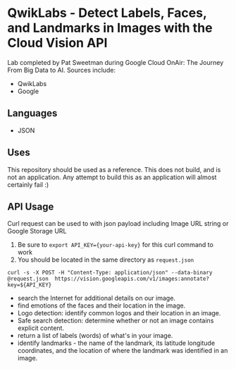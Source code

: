 # QwikLabs - Detect Labels, Faces, and Landmarks in Images with the Cloud Vision API
Lab completed by Pat Sweetman during Google Cloud OnAir: The Journey From Big Data to AI. Sources include:
* QwikLabs
* Google

## Languages
* JSON
## Uses
This repository should be used as a reference. This does not build, and is not an application. Any attempt to build this as an application will almost certainly fail :)
## API Usage
Curl request can be used to with json payload including Image URL string or Google Storage URL
1. Be sure to `export API_KEY={your-api-key}` for this curl command to work
2. You should be located in the same directory as `request.json`
```
curl -s -X POST -H "Content-Type: application/json" --data-binary @request.json  https://vision.googleapis.com/v1/images:annotate?key=${API_KEY}
```
* search the Internet for additional details on our image.
* find emotions of the faces and their location in the image.
* Logo detection: identify common logos and their location in an image.
* Safe search detection: determine whether or not an image contains explicit content.
* return a list of labels (words) of what's in your image.
* identify landmarks - the name of the landmark, its latitude longitude coordinates, and the location of where the landmark was identified in an image.
